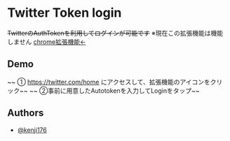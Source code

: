 
# Twitter Token login

~~TwitterのAuthTokenを利用してログインが可能です~~ 
※現在この拡張機能は機能しません
[chrome拡張機能←](https://chrome.google.com/webstore/detail/twitter-token-login/gceojnffehjfnkoifconnifeameehhad?hl=ja&authuser=0)


## Demo

~~ ➀ https://twitter.com/home
にアクセスして、拡張機能のアイコンをクリック~~ 
~~ ➁事前に用意したAutotokenを入力してLoginをタップ~~ 


## Authors

- [@kenji176](https://www.github.com/kenji176)

